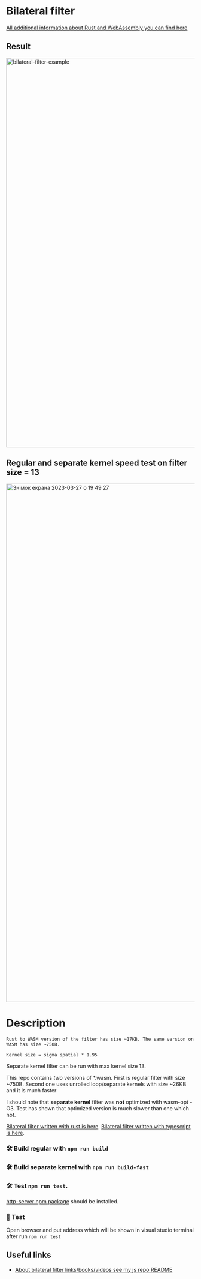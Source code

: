 # Bilateral filter

[All additional information about Rust and WebAssembly you can find here](https://rustwasm.github.io/docs/wasm-pack/introduction.html)


## Result

<img width="1038" alt="bilateral-filter-example" src="https://user-images.githubusercontent.com/58116769/223050159-4e3decf6-c1f4-4dd7-be90-b9db2428082f.png">

## Regular and separate kernel speed test on filter size = 13

<img width="1382" alt="Знімок екрана 2023-03-27 о 19 49 27" src="https://user-images.githubusercontent.com/58116769/228026043-84f2bcbb-e4e3-451b-9ab2-6a32c24645ae.png">


# Description

`Rust to WASM version of the filter has size ~17KB. The same version on WASM has size ~750B.`

`Kernel size = sigma spatial * 1.95`

Separate kernel filter can be run with max kernel size 13.

This repo contains *two* versions of *.wasm.
First is regular filter with size ~750B.
Second one uses unrolled loop/separate kernels with size ~26KB and it is much faster

I should note that **separate kernel** filter was **not** optimized with wasm-opt -O3. Test has shown that optimized version is much slower than one which not.

[Bilateral filter written with rust is here](https://github.com/AntonOnyshch/bilateral-filter-rust).
[Bilateral filter written with typescript is here](https://github.com/AntonOnyshch/bilateral-filter).


### 🛠️ Build regular with `npm run build`
### 🛠️ Build separate kernel with `npm run build-fast`

### 🛠️ Test `npm run test`.
[http-server npm package](https://www.npmjs.com/package/http-server) should be installed.

### 🔬 Test

Open browser and put address which will be shown in visual studio terminal after run `npm run test`

## Useful links

* [About bilateral filter links/books/videos see my js repo README](https://github.com/AntonOnyshch/bilateral-filter)
